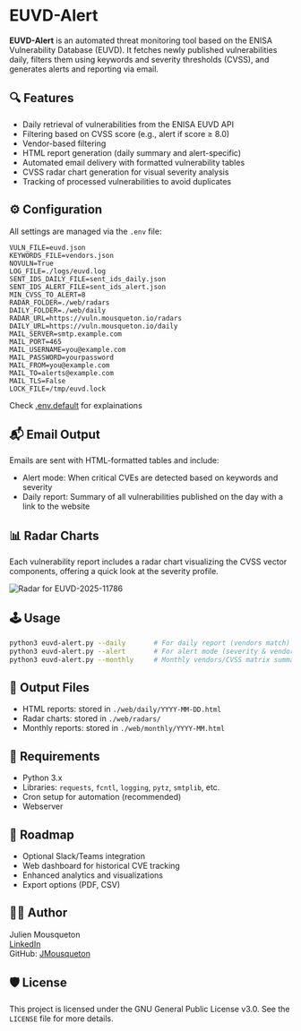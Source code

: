 # EUVD-Alert

**EUVD-Alert** is an automated threat monitoring tool based on the ENISA Vulnerability Database (EUVD). It fetches newly published vulnerabilities daily, filters them using keywords and severity thresholds (CVSS), and generates alerts and reporting via email.

## 🔍 Features

- Daily retrieval of vulnerabilities from the ENISA EUVD API
- Filtering based on CVSS score (e.g., alert if score ≥ 8.0)
- Vendor-based filtering
- HTML report generation (daily summary and alert-specific)
- Automated email delivery with formatted vulnerability tables
- CVSS radar chart generation for visual severity analysis
- Tracking of processed vulnerabilities to avoid duplicates

## ⚙️ Configuration

All settings are managed via the `.env` file:

```dotenv
VULN_FILE=euvd.json
KEYWORDS_FILE=vendors.json
NOVULN=True
LOG_FILE=./logs/euvd.log
SENT_IDS_DAILY_FILE=sent_ids_daily.json
SENT_IDS_ALERT_FILE=sent_ids_alert.json
MIN_CVSS_TO_ALERT=8
RADAR_FOLDER=./web/radars
DAILY_FOLDER=./web/daily
RADAR_URL=https://vuln.mousqueton.io/radars
DAILY_URL=https://vuln.mousqueton.io/daily
MAIL_SERVER=smtp.example.com
MAIL_PORT=465
MAIL_USERNAME=you@example.com
MAIL_PASSWORD=yourpassword
MAIL_FROM=you@example.com
MAIL_TO=alerts@example.com
MAIL_TLS=False
LOCK_FILE=/tmp/euvd.lock
```
Check [.env.default](.env.default) for explainations 

## 📬 Email Output

Emails are sent with HTML-formatted tables and include:

- Alert mode: When critical CVEs are detected based on keywords and severity
- Daily report: Summary of all vulnerabilities published on the day with a link to the website

## 📊 Radar Charts

Each vulnerability report includes a radar chart visualizing the CVSS vector components, offering a quick look at the severity profile.

![Radar for EUVD-2025-11786](https://vuln.mousqueton.io/radars/EUVD-2025-11786.png "EUVD-2025-11786")

## 🕹️ Usage

```bash
python3 euvd-alert.py --daily       # For daily report (vendors match)
python3 euvd-alert.py --alert       # For alert mode (severity & vendors match)
python3 euvd-alert.py --monthly     # Monthly vendors/CVSS matrix summary
```

## 📁 Output Files

- HTML reports: stored in `./web/daily/YYYY-MM-DD.html`
- Radar charts: stored in `./web/radars/`
- Monthly reports: stored in `./web/monthly/YYYY-MM.html`

## 📌 Requirements

- Python 3.x
- Libraries: `requests`, `fcntl`, `logging`, `pytz`, `smtplib`, etc.
- Cron setup for automation (recommended)
- Webserver

## 🚧 Roadmap

- Optional Slack/Teams integration
- Web dashboard for historical CVE tracking
- Enhanced analytics and visualizations
- Export options (PDF, CSV)

## 👨‍💻 Author

Julien Mousqueton  
[LinkedIn](https://linkedin.com/in/julienmousqueton)  
GitHub: [JMousqueton](https://github.com/JMousqueton)

## 🛡 License

This project is licensed under the GNU General Public License v3.0.
See the `LICENSE` file for more details.
